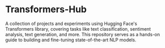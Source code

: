 # Transformers-Hub
A collection of projects and experiments using Hugging Face's Transformers library, covering tasks like text classification, sentiment analysis, text generation, and more. This repository serves as a hands-on guide to building and fine-tuning state-of-the-art NLP models.
